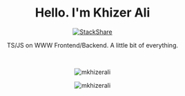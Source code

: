 <h1 align="center">Hello. I'm Khizer Ali</h1>
<p align="center"> 
<a href="https://stackshare.io/mkhizerali/stack"><img src="http://img.shields.io/badge/tech-stack-0690fa.svg?style=flat" alt="StackShare"></a>
</p>
<p align="center">TS/JS on WWW Frontend/Backend. A little bit of everything.</p> 
<br />
 
<p align="center"> <img src="https://github-readme-stats.vercel.app/api/top-langs/?username=mkhizerali&layout=compact" alt="mkhizerali" /> </p>
<p align="center"> <img src="https://github-readme-stats.vercel.app/api?username=mkhizerali&show_icons=true" alt="mkhizerali" /> </p>
